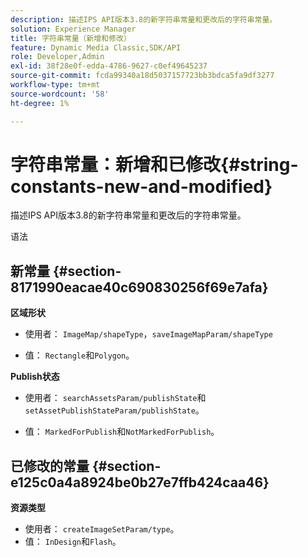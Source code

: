 ```yaml
---
description: 描述IPS API版本3.8的新字符串常量和更改后的字符串常量。
solution: Experience Manager
title: 字符串常量（新增和修改）
feature: Dynamic Media Classic,SDK/API
role: Developer,Admin
exl-id: 38f28e0f-edda-4786-9627-c0ef49645237
source-git-commit: fcda99340a18d5037157723bb3bdca5fa9df3277
workflow-type: tm+mt
source-wordcount: '58'
ht-degree: 1%

---
```


# 字符串常量：新增和已修改{#string-constants-new-and-modified}

描述IPS API版本3.8的新字符串常量和更改后的字符串常量。

语法

## 新常量 {#section-8171990eacae40c690830256f69e7afa}

**区域形状**

* 使用者： `ImageMap/shapeType`，`saveImageMapParam/shapeType`

* 值： `Rectangle`和`Polygon`。

**Publish状态**

* 使用者： `searchAssetsParam/publishState`和`setAssetPublishStateParam/publishState`。

* 值： `MarkedForPublish`和`NotMarkedForPublish`。

## 已修改的常量 {#section-e125c0a4a8924be0b27e7ffb424caa46}

**资源类型**

* 使用者： `createImageSetParam/type`。
* 值： `InDesign`和`Flash`。
